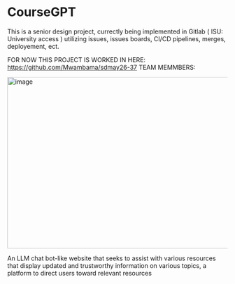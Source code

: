 # CourseGPT

This is a senior design project, currectly being implemented in Gitlab ( ISU: University access ) utilizing issues, issues boards, CI/CD pipelines, merges, deployement, ect.

FOR  NOW THIS PROJECT IS WORKED IN HERE:      https://github.com/Mwambama/sdmay26-37
TEAM MEMMBERS:

<img width="842" height="393" alt="image" src="https://github.com/user-attachments/assets/d1f8702d-8f8c-49de-b026-8ace67d770a8" />


An LLM chat bot-like website that seeks to assist with various resources that display updated and trustworthy information on various topics, a platform to direct users toward relevant resources

